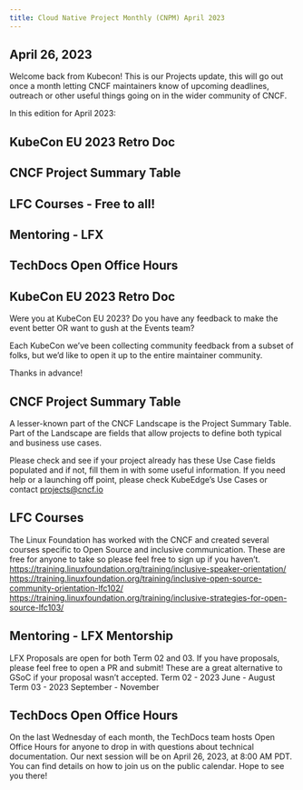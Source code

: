 ```yaml
---
title: Cloud Native Project Monthly (CNPM) April 2023 
---
```


## April 26, 2023 

Welcome back from Kubecon! 
This is our Projects update, this will go out once a month letting CNCF maintainers know of upcoming deadlines, outreach or other useful things going on in the wider community of CNCF.

In this edition for April 2023: 
## KubeCon EU 2023 Retro Doc
## CNCF Project Summary Table
## LFC Courses - Free to all!
## Mentoring - LFX
## TechDocs Open Office Hours

#### 

## KubeCon EU 2023 Retro Doc
Were you at KubeCon EU 2023? Do you have any feedback to make the event better OR want to gush at the Events team? 

Each KubeCon we’ve been collecting community feedback from a subset of folks, but we’d like to open it up to the entire maintainer community. 

Thanks in advance!

## CNCF Project Summary Table
A lesser-known part of the CNCF Landscape is the Project Summary Table. Part of the Landscape are fields that allow projects to define both typical and business use cases. 

Please check and see if your project already has these Use Case fields populated and if not, fill them in with some useful information. If you need help or a launching off point, please check KubeEdge’s Use Cases or contact projects@cncf.io 

## LFC Courses
The Linux Foundation has worked with the CNCF and created several courses specific to Open Source and inclusive communication. 
These are free for anyone to take so please feel free to sign up if you haven’t.
https://training.linuxfoundation.org/training/inclusive-speaker-orientation/ 
https://training.linuxfoundation.org/training/inclusive-open-source-community-orientation-lfc102/ 
https://training.linuxfoundation.org/training/inclusive-strategies-for-open-source-lfc103/ 


## Mentoring - LFX Mentorship 

LFX Proposals are open for both Term 02 and 03. If you have proposals, please feel free to open a PR and submit! These are a great alternative to GSoC if your proposal wasn’t accepted.
Term 02 - 2023 June - August
Term 03 - 2023 September - November

## TechDocs Open Office Hours

On the last Wednesday of each month, the TechDocs team hosts Open Office Hours for anyone to drop in with questions about technical documentation. Our next session will be on April 26, 2023, at 8:00 AM PDT. You can find details on how to join us on the public calendar. Hope to see you there! 

